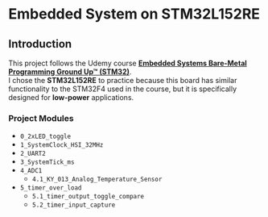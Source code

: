 # Embedded System on STM32L152RE

## Introduction

This project follows the Udemy course [**Embedded Systems Bare-Metal Programming Ground Up™ (STM32)**](https://www.udemy.com/course/embedded-systems-bare-metal-programming/).  
I chose the **STM32L152RE** to practice because this board has similar functionality to the STM32F4 used in the course, but it is specifically designed for **low-power** applications.

### Project Modules

- `0_2xLED_toggle`
- `1_SystemClock_HSI_32MHz`
- `2_UART2`
- `3_SystemTick_ms`
- `4_ADC1`
  - `4.1_KY_013_Analog_Temperature_Sensor`
- `5_timer_over_load`
  - `5.1_timer_output_toggle_compare`
  - `5.2_timer_input_capture`
